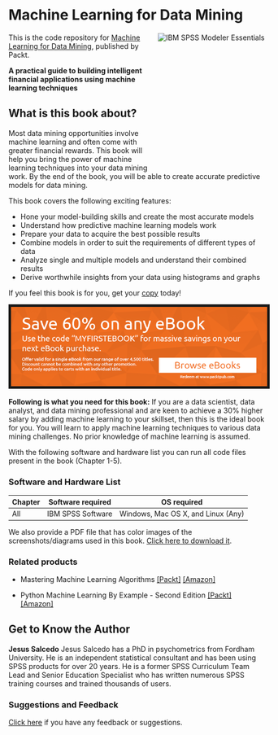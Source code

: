 # Machine Learning for Data Mining

<a href="https://www.packtpub.com/big-data-and-business-intelligence/machine-learning-data-mining?utm_source=github&utm_medium=repositary&utm_campaign=9781838828974"><img src="https://www.packtpub.com/sites/default/files/9781838828974_cover_0.png" alt="IBM SPSS Modeler Essentials" height="256px" align="right"></a>

This is the code repository for [Machine Learning for Data Mining](https://www.packtpub.com/big-data-and-business-intelligence/machine-learning-data-mining ), published by Packt.

**A practical guide to building intelligent financial applications using machine learning techniques**

## What is this book about?
Most data mining opportunities involve machine learning and often come with greater financial rewards. This book will help you bring the power of machine learning techniques into your data mining work. By the end of the book, you will be able to create accurate predictive models for data mining.	


This book covers the following exciting features:
* Hone your model-building skills and create the most accurate models
* Understand how predictive machine learning models work
* Prepare your data to acquire the best possible results
* Combine models in order to suit the requirements of different types of data
* Analyze single and multiple models and understand their combined results
* Derive worthwhile insights from your data using histograms and graphs


If you feel this book is for you, get your [copy](https://www.amazon.com/dp/1788830784) today!

<a href="https://www.packtpub.com/?utm_source=github&utm_medium=banner&utm_campaign=GitHubBanner"><img src="https://raw.githubusercontent.com/PacktPublishing/GitHub/master/GitHub.png" 
alt="https://www.packtpub.com/" border="5" /></a>


**Following is what you need for this book:**
If you are a data scientist, data analyst, and data mining professional and are keen to achieve a 30% higher salary by adding machine learning to your skillset, then this is the ideal book for you. You will learn to apply machine learning techniques to various data mining challenges. No prior knowledge of machine learning is assumed.

With the following software and hardware list you can run all code files present in the book (Chapter 1-5).
### Software and Hardware List
| Chapter | Software required | OS required |
| -------- | ------------------------------------ | ----------------------------------- |
| All | IBM SPSS Software | Windows, Mac OS X, and Linux (Any) |


We also provide a PDF file that has color images of the screenshots/diagrams used in this book. [Click here to download it](http://www.packtpub.com/sites/default/files/downloads/9781838828974_ColorImages.pdf).

### Related products
* Mastering Machine Learning Algorithms [[Packt]](https://www.packtpub.com/big-data-and-business-intelligence/mastering-machine-learning-algorithms?utm_source=github&utm_medium=repository&utm_campaign=9781788621113 ) [[Amazon]](https://www.amazon.com/dp/1788621115)

* Python Machine Learning By Example - Second Edition [[Packt]](https://www.packtpub.com/big-data-and-business-intelligence/python-machine-learning-example-second-edition?utm_source=github&utm_medium=repository&utm_campaign=) [[Amazon]](https://www.amazon.com/dp/1783553111)



## Get to Know the Author
**Jesus Salcedo**
Jesus Salcedo has a PhD in psychometrics from Fordham University. He is an independent statistical consultant and has been using SPSS products for over 20 years. He is a former SPSS Curriculum Team Lead and Senior Education Specialist who has written numerous SPSS training courses and trained thousands of users.




### Suggestions and Feedback
[Click here](https://docs.google.com/forms/d/e/1FAIpQLSdy7dATC6QmEL81FIUuymZ0Wy9vH1jHkvpY57OiMeKGqib_Ow/viewform) if you have any feedback or suggestions.


